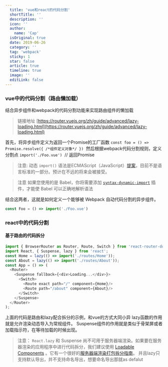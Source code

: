 ```yaml
---
  title: 'vue和react的代码分割'
  shortTitle: ''
  description: ''
  icon: ''
  author:
    name: 'Cap'
  isOriginal: true
  date: 2019-06-26
  category: ''
  tag: 'webpack'
  sticky: 1
  star: false
  article: true
  timeline: true
  image: ''
  editLink: false
---
```


  ### vue中的代码分割（路由懒加载）
结合异步组件和webpack的代码分割功能来实现路由组件的懒加载
> 链接地址 [https://router.vuejs.org/zh/guide/advanced/lazy-loading.html](https://router.vuejs.org/zh/guide/advanced/lazy-loading.html)

首先，将异步组件定义为返回一个Promise的工厂函数
`const foo = () => Promise.resolve({ /*组件定义对象*/ })` 
然后根据webpack代码分割规则，定义分割点
`import('./Foo.vue')`  // 返回Promise

> 注意:
> 动态 `import()` 语法是ECMAScript（JavaScript）[提案](https://github.com/tc39/proposal-dynamic-import)，目前不是语言标准的一部分。预计在不远的将来会被接受。



> 注意
> 如果您使用的是 Babel，你将需要添加 [`syntax-dynamic-import`](https://babeljs.io/docs/plugins/syntax-dynamic-import/) 插件，才能使 Babel 可以正确地解析语法


结合这两者，这就是如何定义一个能够被 Webpack 自动代码分割的异步组件。
```javascript
const Foo = () => import('./Foo.vue')
```

### react中的代码分割
#### 基于路由的代码拆分
```javascript
import { BrowserRouter as Router, Route, Switch } from 'react-router-dom';
import React, { Suspense, lazy } from 'react';
const Home = lazy(() => import('./routes/Home'));
const About = lazy(() => import('./routes/About'));
const App = () => (
  <Router>
    <Suspense fallback={<div>Loading...</div>}>
      <Switch>
        <Route exact path="/" component={Home}/>
        <Route path="/about" component={About}/>
      </Switch>
    </Suspense>
  </Router>
);
```
上面的代码是路由和lazy配合拆分的示例，和vue的方式大同小异
lazy函数的作用就是允许渲染动态导入为常规组件。
Suspense组件的作用就是类似于骨架屏或者加载指示符，在等待加载的时候出现。

> 注意：
> `React.lazy` 和 Suspense 尚不可用于服务器端渲染。如果要在服务器渲染的应用程序中进行代码拆分，我们建议使用 [Loadable Components](https://github.com/smooth-code/loadable-components) 。它有一个很好的[服务器端渲染打包拆分指南](https://github.com/smooth-code/loadable-components/blob/master/packages/server/README.md)。
> 并且lazy只支持默认导出，并不支持命名导出，想要命名导出那就as defalut

